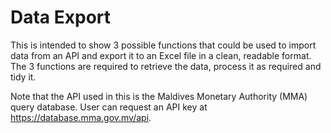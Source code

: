 # Data Export
 
This is intended to show 3 possible functions that could be used to import data from an API and export it to an Excel file in a clean, readable format. The 3 functions are required to retrieve the data, process it as required and tidy it.

Note that the API used in this is the Maldives Monetary Authority (MMA) query database. User can request an API key at https://database.mma.gov.mv/api.